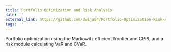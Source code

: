 ```yaml
---
title: Portfolio Optimization and Risk Analysis
date: ''
external_link: https://github.com/dwija04/Portfolio-Optimization-Risk-Analysis
tags: ''
---
```


Portfolio optimization using the Markowitz efficient frontier and CPPI, and a risk module calculating VaR and CVaR.

<!--more-->
